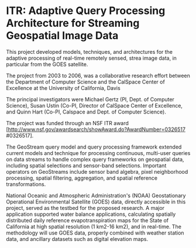 # ITR: Adaptive Query Processing Architecture for Streaming Geospatial Image Data

This project developed models, techniques, and architectures for the
adaptive processing of real-time remotely sensed, strea
image data, in particular from the GOES satellite.

The project from 2003 to 2006, was a collaborative research effort
between the Department of Computer Science and the CalSpace Center of
Excellence at the University of California, Davis

The principal investigators were Michael Gertz (PI, Dept. of Computer
Science), Susan Ustin (Co-PI, Director of CalSpace Center of
Excellence, and Quinn Hart (Co-PI, Calspace and Dept. of Computer
Science).

The project was funded through an NSF ITR award
[http://www.nsf.gov/awardsearch/showAward.do?AwardNumber=0326517
#0326517].

The GeoStream query model and query processing framework extended
current models and technique for processing continuous, multi-user
queries on data streams to handle complex query frameworks on
geospatial data, including spatial selections and sensor-band
selections. Important operators on GeoStreams include sensor band
algebra, pixel neighborhood processing, spatial filtering,
aggregation, and spatial reference transformations.

National Oceanic and Atmospheric Administration's (NOAA) Geostationary
Operational Environmental Satellite (GOES) data, directly accessible
in this project, served as the testbed for the proposed research. A
major application supported water balance applications, calculating
spatially distributed daily reference evapotranspiration maps for the
State of California at high spatial resolution (1 km2-16 km2), and in
real-time. The methodology will use GOES data, properly combined with
weather station data, and ancillary datasets such as digital elevation
maps.
